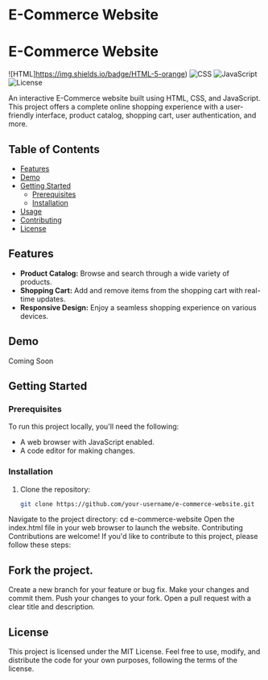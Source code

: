 # E-Commerce Website 
# E-Commerce Website

![HTML]https://img.shields.io/badge/HTML-5-orange)
![CSS](https://img.shields.io/badge/CSS-3-blue)
![JavaScript](https://img.shields.io/badge/JavaScript-ES6-yellow)
![License](https://img.shields.io/badge/license-MIT-green)

An interactive E-Commerce website built using HTML, CSS, and JavaScript. This project offers a complete online shopping experience with a user-friendly interface, product catalog, shopping cart, user authentication, and more.


## Table of Contents

- [Features](#features)
- [Demo](#demo)
- [Getting Started](#getting-started)
  - [Prerequisites](#prerequisites)
  - [Installation](#installation)
- [Usage](#usage)
- [Contributing](#contributing)
- [License](#license)

## Features

- **Product Catalog:** Browse and search through a wide variety of products.
- **Shopping Cart:** Add and remove items from the shopping cart with real-time updates.
- **Responsive Design:** Enjoy a seamless shopping experience on various devices.

## Demo

Coming Soon

## Getting Started

### Prerequisites

To run this project locally, you'll need the following:

- A web browser with JavaScript enabled.
- A code editor for making changes.

### Installation

1. Clone the repository:

   ```sh
   git clone https://github.com/your-username/e-commerce-website.git
Navigate to the project directory:
   cd e-commerce-website
Open the index.html file in your web browser to launch the website.
Contributing
Contributions are welcome! If you'd like to contribute to this project, please follow these steps:

## Fork the project.
   Create a new branch for your feature or bug fix.
   Make your changes and commit them.
   Push your changes to your fork.
   Open a pull request with a clear title and description.
## License
This project is licensed under the MIT License. Feel free to use, modify, and distribute the code for your own purposes, following the terms of the license.
